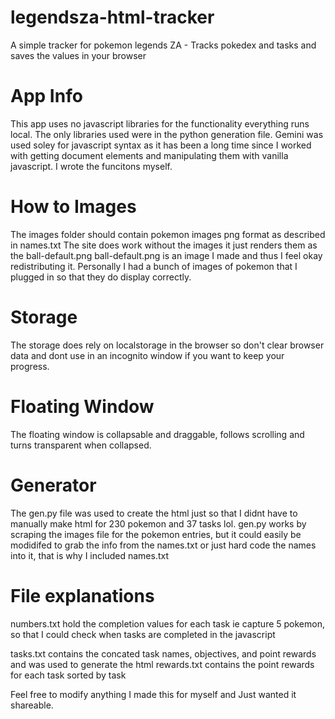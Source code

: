 # legendsza-html-tracker
A simple tracker for pokemon legends ZA - Tracks pokedex and tasks and saves the values in your browser

# App Info
This app uses no javascript libraries for the functionality everything runs local. The only libraries used were in the python generation file.
Gemini was used soley for javascript syntax as it has been a long time since I worked with getting document elements and manipulating them with vanilla javascript. I wrote the funcitons myself.

# How to Images
The images folder should contain pokemon images png format as described in names.txt
The site does work without the images it just renders them as the ball-default.png 
ball-default.png is an image I made and thus I feel okay redistributing it. 
Personally I had a bunch of images of pokemon that I plugged in so that they do display correctly.

# Storage
The storage does rely on localstorage in the browser so don't clear browser data and dont use in an incognito window if you want to keep your progress.

# Floating Window
The floating window is collapsable and draggable, follows scrolling and turns transparent when collapsed. 

# Generator
The gen.py file was used to create the html just so that I didnt have to manually make html for 230 pokemon and 37 tasks lol. 
gen.py works by scraping the images file for the pokemon entries, but it could easily be modidifed to grab the info from the names.txt or just hard code the names into it, that is why I included names.txt

# File explanations
numbers.txt hold the completion values for each task ie capture 5 pokemon, so that I could check when tasks are completed in the javascript

tasks.txt contains the concated task names, objectives, and point rewards and was used to generate the html
rewards.txt contains the point rewards for each task sorted by task

Feel free to modify anything I made this for myself and Just wanted it shareable. 